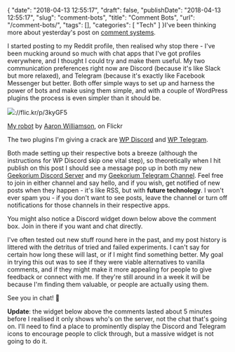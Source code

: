 {
    "date": "2018-04-13 12:55:17",
    "draft": false,
    "publishDate": "2018-04-13 12:55:17",
    "slug": "comment-bots",
    "title": "Comment Bots",
    "url": "\/comment-bots\/",
    "tags": [],
    "categories": [
        "Tech"
    ]
}I've been thinking more about yesterday's post on [comment
systems](//the.geekorium.com.au/internet-draft-comment-systems/).

I started posting to my Reddit profile, then realised why stop there -
I've been mucking around so much with chat apps that I've got profiles
everywhere, and I thought I could try and make them useful. My two
communication preferences right now are Discord (because it's like Slack
but more relaxed), and Telegram (because it's exactly like Facebook
Messenger but better. Both offer simple ways to set up and harness the
power of bots and make using them simple, and with a couple of WordPress
plugins the process is even simpler than it should be.

![](//farm3.staticflickr.com/2206/1534107370_e4836018c5_z.jpg?zz=1)://flic.kr/p/3kyGF5

[My robot](//flic.kr/p/3kyGF5) by [Aaron
Williamson](//www.flickr.com/photos/clickclickclickclick/), on Flickr

The two plugins I'm giving a crack are [WP
Discord](//en-au.wordpress.org/plugins/wp-discord/) and [WP
Telegram](//en-au.wordpress.org/plugins/wptelegram/).

Both made setting up their respective bots a breeze (although the
instructions for WP Discord skip one vital step), so theoretically when
I hit publish on this post I should see a message pop up in both my new
[Geekorium Discord Server](//discord.gg/MdRrxQC) and my [Geekorium
Telegram Channel](//t.me/TheGeekorium). Feel free to join in either
channel and say hello, and if you wish, get notified of new posts when
they happen - it's like RSS, but with **future technology**. I won't
ever spam you - if you don't want to see posts, leave the channel or
turn off notifications for those channels in their respective apps.

You might also notice a Discord widget down below above the comment box.
Join in there if you want and chat directly.

I've often tested out new stuff round here in the past, and my post
history is littered with the detritus of tried and failed experiments. I
can't say for certain how long these will last, or if I might find
something better. My goal in trying this out was to see if they were
viable alternatives to vanilla comments, and if they might make it more
appealing for people to give feedback or connect with me. If they're
still around in a week it will be because I'm finding them valuable, or
people are actually using them.

See you in chat! 🚀

**Update**: the widget below above the comments lasted about 5 minutes
before I realised it only shows who's on the server, not the chat that's
going on. I'll need to find a place to prominently display the Discord
and Telegram icons to encourage people to click through, but a massive
widget is not going to do it.